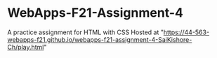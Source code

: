 # WebApps-F21-Assignment-4
A practice assignment for HTML with CSS
Hosted at "https://44-563-webapps-f21.github.io/webapps-f21-assignment-4-SaiKishore-Ch/play.html"